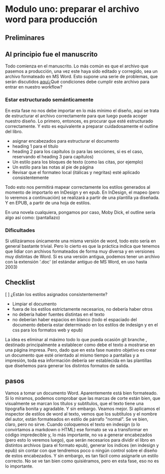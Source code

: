 # Modulo uno: preparar el archivo word para producción

## Preliminares

## Al principio fue el manuscrito

Todo comienza en el manuscrito. Lo más común es que el archivo que pasemos a producción, una vez este haya sido editado y corregido, sea un archivo formateado en MS Word. Esto supone una serie de problemas, que serán discutidos [aquí](/wordVersusMarkdown.md)¿Qué condiciones debe cumplir este archivo para entrar en nuestro workflow?

### Estar estructurado semánticamente

En esta fase no nos debe importar en lo más mínimo el diseño, aquí se trata de estructurar el archivo correctamente para que luego pueda acoger nuestro diseño. Lo primero, entonces, es procurar que esté estructurado correctamente. Y esto es equivalente a preparar cuidadosamente el outline del libro.

- asignar encabezados para estructurar el documento
- heading 1 para el título
- heading 2 para los capítulos (o para las secciones, si es el caso, reservando el heading 3 para capítulos)
- Un estilo para los bloques de texto (como las citas, por ejemplo)
- Un estilo para las notas al pie de página
- Revisar que el formateo local (itálicas y negritas) esté aplicado consistentemente

Todo esto nos permitirá mapear correctamente los estilos generados al momento de importarlo en InDesign y en epub. En InDesign, el mapeo (pero lo veremos a continuación) se realizará a partir de una plantilla ya diseñada. Y en EPUB, a partir de una hoja de estilos.

En una novela cualquiera, pongamos por caso, Moby Dick, el outline sería algo así como: (pantallazo)

### Dificultades

Si utilizáramos únicamente una misma versión de word, todo esto sería en general bastante trivial. Pero lo cierto es que la práctica indica que tenemos que lidiar con archivos formateados de forma muy diversa y en versiones muy distintas de Word. Si es una versión antigua, podemos tener un archivo con la extensión '.doc' (el estándar antiguo de MS Word, en uso hasta 2003)

## Checklist

[ ] ¿Están los estilos asignados consistentemente?

- Limpiar el documento
- fuera de los estilos estrictamente necesarios, no debería haber otros
- no debería haber fuentes distintas en el texto
- no deberían haber espacios en blanco (todo el espaciado del documento debería estar determinado en los estilos de indesign y en el css para los formatos web y epub)

La idea es eliminar al máximo todo lo que pueda ocasión git branche
, destinado principalmente a establecer como debe el texto a mostrarse en una página impresa. Pero, dado que en esta fase nuestro objetivo es crear un documento que esté orientado al mismo tiempo a pantallas y a impresión, toda esa información debería ser establecida en las plantillas que diseñemos para generar los distintos formatos de salida.

## pasos

Vamos a tomar un documento Word. Aparentemente está bien formateado. Si lo miramos, podemos comprobar que las marcas de corte están bien, que visualmente se marcan los títulos y subtítulos, que el texto tiene una tipografía bonita y agradable. Y sin embargo.
Veamos mejor. Si aplicamos el inspector de estilos de word al texto, vemos que los subtítulos y el nombre del autor, están formateados en estilo de párrafo "normal". Se ve bien, claro, pero no sirve. Cuando coloquemos el texto en indesign (o lo convirtamos a markdown o HTML) ese formato se va a transformar en código impredecible y, lo más importante, no va a generar encabezados (pero esto lo veremos luego), que serán necesarios para dividir el libro en distintos archivos (para el formato epub), generar los índices (en indesign y epub) sin contar con que tendremos poco o ningún control sobre el diseño de estos encabezados. Y sin embargo, es tan fácil como asignarle un estilo correcto. No se ve tan bien como quisiéramos, pero en esta fase, eso no es lo importante.
